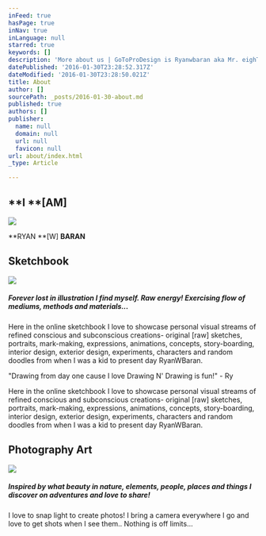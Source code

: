```yaml
---
inFeed: true
hasPage: true
inNav: true
inLanguage: null
starred: true
keywords: []
description: 'More about us | GoToProDesign is Ryanwbaran aka Mr. eighTTigers | Ready and creative | Edmonton web, communications, art and design services'
datePublished: '2016-01-30T23:28:52.317Z'
dateModified: '2016-01-30T23:28:50.021Z'
title: About
author: []
sourcePath: _posts/2016-01-30-about.md
published: true
authors: []
publisher:
  name: null
  domain: null
  url: null
  favicon: null
url: about/index.html
_type: Article

---
```

## **I **\[AM\]
![](https://s3-us-west-2.amazonaws.com/the-grid-img/p/5644f35b468878d21b71925f9c02fa60dad78a11.jpg)

**RYAN **\[W\] **BARAN**

## Sketchbook
![](https://the-grid-user-content.s3-us-west-2.amazonaws.com/007cb929-f41b-4a63-8dac-63d99d029713.jpg)

##### **Forever lost in illustration I find myself. Raw energy! Exercising flow of mediums, methods and materials...**

Here in the online sketchbook
I love to showcase personal visual streams of refined conscious and 
subconscious creations- original \[raw\] sketches, portraits, mark-making,
expressions, animations, concepts, story-boarding, interior design, 
exterior design, experiments, characters and random doodles from when I 
was a kid to present day RyanWBaran. 

"Drawing from day one cause I love Drawing N' Drawing is fun!" - Ry

Here in the online sketchbook
I love to showcase personal visual streams of refined conscious and 
subconscious creations- original \[raw\] sketches, portraits, mark-making,
expressions, animations, concepts, story-boarding, interior design, 
exterior design, experiments, characters and random doodles from when I 
was a kid to present day RyanWBaran. 

## Photography Art
![](https://the-grid-user-content.s3-us-west-2.amazonaws.com/e3dece7f-02c0-4bb6-af9d-97ca3fab30fa.jpg)

##### **Inspired by what beauty in nature, elements, people, places and things I discover on adventures and love to share!**

I love to snap light to create photos! I bring a camera 
everywhere I go and love to get shots when I see them.. Nothing is off 
limits...